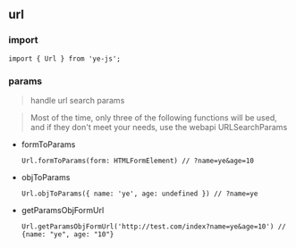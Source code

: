 ## url

### import 
```
import { Url } from 'ye-js';
```

### params

> handle url search params

> Most of the time, only three of the following functions will be used, and if they don't meet your needs, use the webapi URLSearchParams

+ formToParams
    ```
    Url.formToParams(form: HTMLFormElement) // ?name=ye&age=10
    ```

+ objToParams
    ```
    Url.objToParams({ name: 'ye', age: undefined }) // ?name=ye
    ```

+ getParamsObjFormUrl
    ```
    Url.getParamsObjFormUrl('http://test.com/index?name=ye&age=10') // {name: "ye", age: "10"}
    ```

